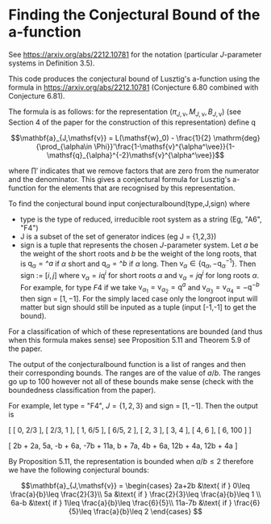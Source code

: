 # Finding the Conjectural Bound of the a-function

See https://arxiv.org/abs/2212.10781 for the notation (particular $J$-parameter systems in Definition 3.5).

This code produces the conjectural bound of Lusztig's a-function using the formula in https://arxiv.org/abs/2212.10781 (Conjecture 6.80 combined with Conjecture 6.81). 

The formula is as follows: for the representation $(\pi_{J,\mathsf{v}},M_{J,\mathsf{v}},B_{J,\mathsf{v}})$ (see Section 4 of the paper for the construction of this representation) define $\mathsf{q}$

$$\mathbf{a}_{J,\mathsf{v}} = L(\mathsf{w}_0) - \frac{1}{2} \mathrm{deg}{\prod_{\alpha\in \Phi}}'\frac{1-\mathsf{v}^{\alpha^\vee}}{1-\mathsf{q}_{\alpha}^{-2}\mathsf{v}^{\alpha^\vee}}$$

where ${\prod}'$ indicates that we remove factors that are zero from the numerator and the denominator. This gives a conjectural formula for Lusztig's a-function for the elements that are recognised by this representation. 

To find the conjectural bound input conjecturalbound(type,J,sign) where 
- type is the type of reduced, irreducible root system as a string (Eg, "A6", "F4")
- J is a subset of the set of generator indices (eg J = {1,2,3})
- sign is a tuple that represents the chosen $J$-parameter system. Let $a$ be the weight of the short roots and $b$ be the weight of the long roots, that is $\mathsf{q}_\alpha = \mathsf^a$ if $\alpha$ short and $\mathsf{q}_\alpha = \mathsf^b$ if $\alpha$ long. Then $\mathsf{v}_\alpha \in \{\mathsf{q}_\alpha,-\mathsf{q}_\alpha^{-1}\}$. Then sign := $[i,j]$ where $\mathsf{v}_\alpha = i\mathsf{q}^{i}$ for short roots $\alpha$ and $\mathsf{v}_\alpha = j\mathsf{q}^{j}$ for long roots $\alpha$. For example, for type $F4$ if we take $\mathsf{v}_{\alpha_1} = \mathsf{v}_{\alpha_2} = \mathsf{q}^{a}$ and $\mathsf{v}_{\alpha_3} = \mathsf{v}_{\alpha_4} = -\mathsf{q}^{-b}$ then sign = $[1,-1]$. For the simply laced case only the longroot input will matter but sign should still be inputed as a tuple (input [-1,-1] to get the bound).


For a classification of which of these representations are bounded (and thus when this formula makes sense) see Proposition 5.11 and Theorem 5.9 of the paper. 

The output of the conjecturalbound function is a list of ranges and then their corresponding bounds. The ranges are of the value of $a/b$. The ranges go up to 100 however not all of these bounds make sense (check with the boundedness classification from the paper). 

For example, let type = "F4", $J = \{1,2,3\}$ and sign = $[1,-1]$. Then the output is 

[
    [ 0, 2/3 ],
    [ 2/3, 1 ],
    [ 1, 6/5 ],
    [ 6/5, 2 ],
    [ 2, 3 ],
    [ 3, 4 ],
    [ 4, 6 ],
    [ 6, 100 ]
]

[
    2b + 2a,
    5a,
    -b + 6a,
    -7b + 11a,
    b + 7a,
    4b + 6a,
    12b + 4a,
    12b + 4a
]

By Proposition 5.11, the representation is bounded when $a/b\leq 2$ therefore we have the following conjectural bounds:

$$\mathbf{a}_{J,\mathsf{v}} = \begin{cases} 2a+2b &\text{ if } 0\leq \frac{a}{b}\leq \frac{2}{3}\\
5a &\text{ if } \frac{2}{3}\leq \frac{a}{b}\leq 1 \\
6a-b &\text{ if } 1\leq \frac{a}{b}\leq \frac{6}{5}\\
11a-7b &\text{ if } \frac{6}{5}\leq \frac{a}{b}\leq 2 \end{cases} $$


